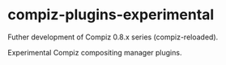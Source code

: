 # compiz-plugins-experimental

Futher development of Compiz 0.8.x series (compiz-reloaded).

Experimental Compiz compositing manager plugins.
